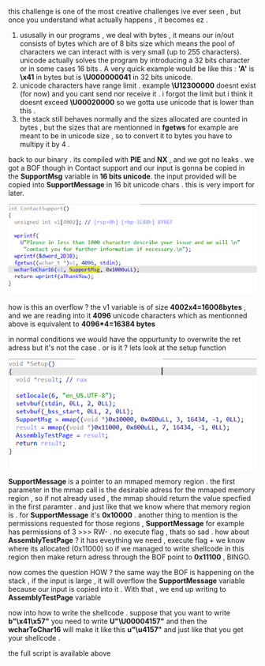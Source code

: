 this challenge is one of the most creative challenges ive ever seen , but once you understand what actually happens , it becomes ez . 

1. ususally in our programs , we deal with bytes , it means our in/out consists of bytes which are of 8 bits size which means the pool of characters we can interact with is very small (up to 255 characters). unicode actually solves the program by introducing a 32 bits character or in some cases 16 bits . A very quick example would be like this : **'A'** is **\x41** in bytes but is **\U000000041** in 32 bits unicode. 
2. unicode characters have range limit . example **\U12300000** doesnt exist (for now) and you cant send nor receive it . i forgot the limit but i think it doesnt exceed **\U00020000** so we gotta use unicode that is lower than this .
3. the stack still behaves normally and the sizes allocated are counted in bytes , but the sizes that are mentionned in **fgetws** for example are meant to be in unicode size , so to convert it to bytes you have to multipy it by 4 . 

back to our binary . its compiled with **PIE** and **NX** , and we got no leaks . we got a BOF though in Contact support and our input is gonna be copied in the **SupportMsg** variable in **16 bits unicode**. the input provided will be copied into **SupportMessage** in 16 bit unicode chars . this is very import for later.

![ida](../img/ida-evil.png)

how is this an overflow ? the v1 variable is of size **4002x4=16008bytes** , and we are reading into it **4096** unicode characters which as mentionned above is equivalent to **4096*4=16384 bytes** 

in normal conditions we would have the oppurtunity to overwrite the ret adress but it's not the case . or is it ? 
lets look at the setup function 

![ida-setup](../img/ida-setup-diablos.png)

**SupportMessage** is a pointer to an mmaped memory region . the first parameter in the mmap call is the desirable adress for the mmaped memory region , so if not already used , the mmap should return the value specfied in the first paramter . and just like that we know where that memory region is . for **SupportMessage** it's **0x10000** . 
another thing to mention is the permissions requested for those regions , **SupportMessage** for example has permissions of 3 >>> RW- . 
no execute flag , thats so sad . 
how about **AssemblyTestPage** ? it has eveything we need , execute flag + we know where its allocated (0x11000)
so if we managed to write shellcode in this region then make return adress through the BOF point to **0x11100** , BINGO.

now comes the question HOW ? the same way the BOF is happening on the stack , if the input is large , it will overflow the **SupportMessage** variable because our input is copied into it . With that , we end up writing to **AssemblyTestPage** variable

now into how to write the shellcode . suppose that you want to write **b"\x41\x57"** you need to write **U"\U00004157"** and then the **wcharToChar16** will make it like this **u"\u4157"** and just like that you get your shellcode . 

the full script is available above 